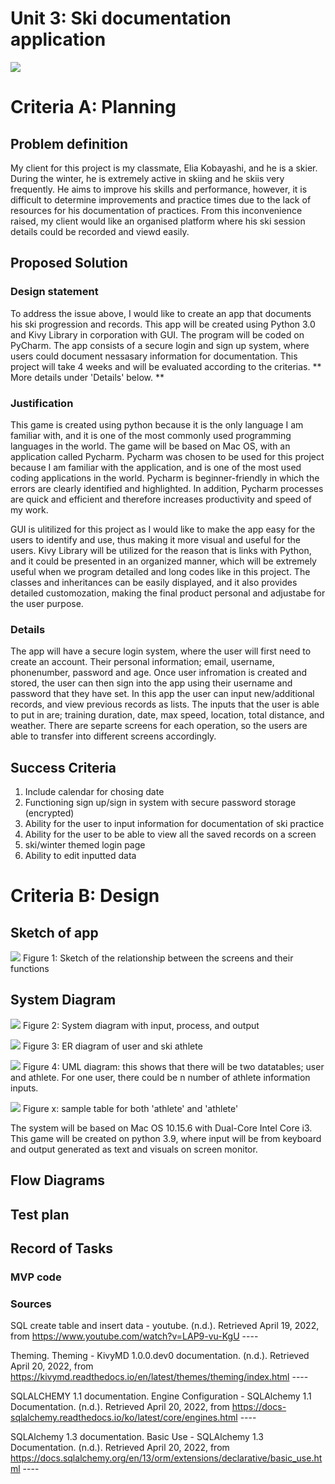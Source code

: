 # Unit 3: Ski documentation application
![](ski.png)

# Criteria A: Planning

## Problem definition
My client for this project is my classmate, Elia Kobayashi, and he is a skier. During the winter, he is extremely active in skiing and he skiis very frequently. 
He aims to improve his skills and performance, however, it is difficult to determine improvements and practice times due to the lack of resources for his documentation of practices. From this inconvenience raised, my client would like an organised platform where his ski session details could be recorded and viewd easily. 


## Proposed Solution
### Design statement
To address the issue above, I would like to create an app that documents his ski progression and records. This app will be created using Python 3.0 and Kivy Library in corporation with GUI. The program will be coded on PyCharm. The app consists of a secure login and sign up system, where users could document nessasary information for documentation. This project will take 4 weeks and will be evaluated according to the criterias.  ** More details under 'Details' below. **

### Justification 
This game is created using python because it is the only language I am familiar with, and it is one of the most commonly used programming languages in the world. The game will be based on Mac OS, with an application called Pycharm. Pycharm was chosen to be used for this project because I am familiar with the application, and is one of the most used coding applications in the world. Pycharm is beginner-friendly in which the errors are clearly identified and highlighted. In addition, Pycharm processes are quick and efficient and therefore increases productivity and speed of my work. 

GUI is ulitilized for this project as I would like to make the app easy for the users to identify and use, thus making it more visual and useful for the users. Kivy Library will be utilized for the reason that is links with Python, and it could be presented in an organized manner, which will be extremely useful when we program detailed and long codes like in this project. The classes and inheritances can be easily displayed, and it also provides detailed customozation, making the final product personal and adjustabe for the user purpose. 

### Details
 The app will have a secure login system, where the user will first need to create an account. Their personal information; email, username, phonenumber, password and age. Once user infromation is created and stored, the user can then sign into the app using their username and password that they have set. In this app the user can input new/additional records, and view previous records as lists. The inputs that the user is able to put in are; training duration, date, max speed, location, total distance, and weather. There are separte screens for each operation, so the users are able to transfer into different screens accordingly. 
 
## Success Criteria
1. Include calendar for chosing date
2. Functioning sign up/sign in system with secure password storage (encrypted)
3. Ability for the user to input information for documentation of ski practice
4. Ability for the user to be able to view all the saved records on a screen
5. ski/winter themed login page
6. Ability to edit inputted data


# Criteria B: Design

## Sketch of app
![](app_sketch.jpg) 
Figure 1: Sketch of the relationship between the screens and their functions

## System Diagram
![](app_system_diagram.jpg) 
Figure 2: System diagram with input, process, and output

![](er_diagram.png) 
Figure 3: ER diagram of user and ski athlete

![](uml_diagram.png) 
Figure 4: UML diagram: this shows that there will be two datatables; user and athlete. 
For one user, there could be n number of athlete information inputs.

![](sample_table.png) 
Figure x: sample table for both 'athlete' and 'athlete'

The system will be based on Mac OS 10.15.6 with Dual-Core Intel Core i3. This game will be created on python 3.9, where input will be from keyboard and output generated as text and visuals on screen monitor. 


## Flow Diagrams


## Test plan


## Record of Tasks
                               



### MVP code

### Sources
SQL create table and insert data - youtube. (n.d.). Retrieved April 19, 2022, from https://www.youtube.com/watch?v=LAP9-vu-KgU ----

Theming. Theming - KivyMD 1.0.0.dev0 documentation. (n.d.). Retrieved April 20, 2022, from https://kivymd.readthedocs.io/en/latest/themes/theming/index.html ----

SQLALCHEMY 1.1 documentation. Engine Configuration - SQLAlchemy 1.1 Documentation. (n.d.). Retrieved April 20, 2022, from https://docs-sqlalchemy.readthedocs.io/ko/latest/core/engines.html ----

SQLAlchemy 1.3 documentation. Basic Use - SQLAlchemy 1.3 Documentation. (n.d.). Retrieved April 20, 2022, from https://docs.sqlalchemy.org/en/13/orm/extensions/declarative/basic_use.html ----

